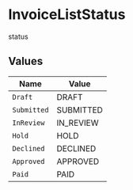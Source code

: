 # InvoiceListStatus

status


## Values

| Name        | Value       |
| ----------- | ----------- |
| `Draft`     | DRAFT       |
| `Submitted` | SUBMITTED   |
| `InReview`  | IN_REVIEW   |
| `Hold`      | HOLD        |
| `Declined`  | DECLINED    |
| `Approved`  | APPROVED    |
| `Paid`      | PAID        |